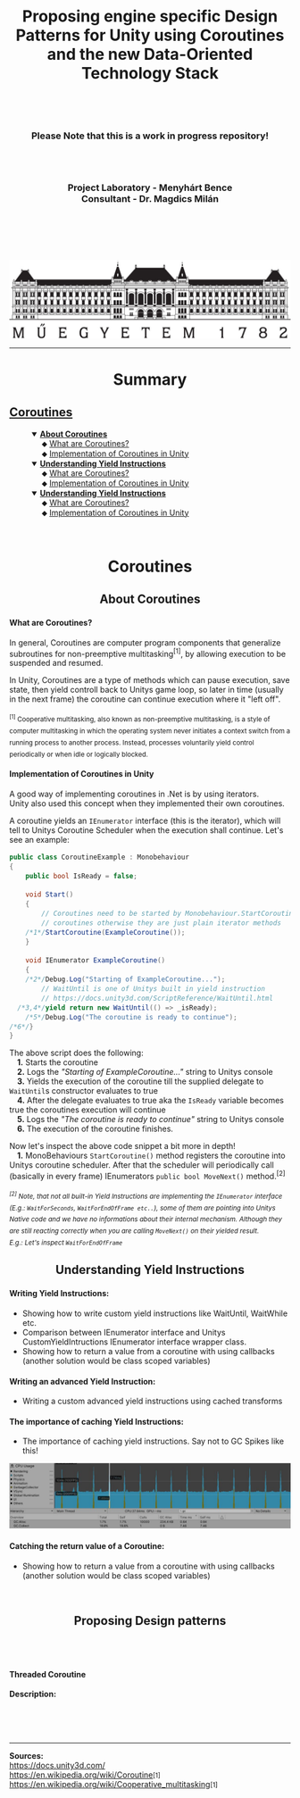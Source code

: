 # <p align="center">Proposing engine specific Design Patterns for Unity using Coroutines and the new Data-Oriented Technology Stack</p>

<br>
<br>

### <p align="center">Please Note that this is a work in progress repository!</p>

<br>
<br>

### <div align="center"><span>Project Laboratory - Menyhárt Bence<span><br><span>Consultant - Dr. Magdics Milán<span></div>

<br>
<br>
<br>
<br>

![BME logo](imgs/BME_logo.jpg?raw=true "BME logo")


---

# <p align="center">Summary</p>

<h2><a href="#coroutines-1">Coroutines</a></h2>
<dl>
    <dd>
        <details open>
            <summary><a href="#about-coroutines"><b>About Coroutines</b></a><summary>
            &emsp; ⬥ <a href="#what-are-coroutines">What are Coroutines?</a><br>
            &emsp; ⬥ <a href="#implementation-of-coroutines-in-unity">Implementation of Coroutines in Unity</a>
        </details>
        <details open>
            <summary><a href="#understanding-yield-instructions"><b>Understanding Yield Instructions</b></a></summary>
            &emsp; ⬥ <a href="#what-are-coroutines">What are Coroutines?</a><br>
            &emsp; ⬥ <a href="#implementation-of-coroutines-in-unity">Implementation of Coroutines in Unity</a>
        </details>
        <details open>
            <summary><a href="#understanding-yield-instructions"><b>Understanding Yield Instructions</b></a></summary>
            &emsp; ⬥ <a href="#what-are-coroutines">What are Coroutines?</a><br>
            &emsp; ⬥ <a href="#implementation-of-coroutines-in-unity">Implementation of Coroutines in Unity</a>
        </details>
    </dd>
</dl>

<br>

# <p align="center">Coroutines</p>

## <p align="center">About Coroutines</p>

#### What are Coroutines?<br>
In general, Coroutines are computer program components that generalize subroutines for non-preemptive  multitasking<sup>[1]</sup>, by allowing execution to be suspended and resumed.<br>

In Unity, Coroutines are a type of methods which can pause execution, save state, then yield controll back to Unitys game loop, so later in time (usually in the next frame) the coroutine can continue execution where it "left off".<br>

<sub><sup>[1]</sup> Cooperative multitasking, also known as non-preemptive multitasking, is a style of computer multitasking in which the operating system never initiates a context switch from a running process to another process. Instead, processes voluntarily yield control periodically or when idle or logically blocked.</sub>

#### Implementation of Coroutines in Unity<br>
A good way of implementing coroutines in .Net is by using iterators.<br>
Unity also used this concept when they implemented their own coroutines.<br>

A coroutine yields an `IEnumerator` interface (this is the iterator), which will tell to Unitys Coroutine Scheduler when the execution shall continue.
Let's see an example:
````c#
public class CoroutineExample : Monobehaviour
{
    public bool IsReady = false;

    void Start()
    {
        // Coroutines need to be started by Monobehaviour.StartCoroutine() method in order to behave like
        // coroutines otherwise they are just plain iterator methods
    /*1*/StartCoroutine(ExampleCoroutine());
    }

    void IEnumerator ExampleCoroutine()
    {
    /*2*/Debug.Log("Starting of ExampleCoroutine...");
        // WaitUntil is one of Unitys built in yield instruction
        // https://docs.unity3d.com/ScriptReference/WaitUntil.html
  /*3,4*/yield return new WaitUntil(() => _isReady);
    /*5*/Debug.Log("The coroutine is ready to continue");
/*6*/}
}
````
The above script does the following:<br>
&emsp;**1.** Starts the coroutine<br>
&emsp;**2.** Logs the <i>"Starting of ExampleCoroutine..."</i> string to Unitys console<br>
&emsp;**3.** Yields the execution of the coroutine till the supplied delegate to `WaitUntil`s constructor evaluates to true<br>
&emsp;**4.** After the delegate evaluates to true aka the `IsReady` variable becomes true the coroutines execution will continue<br>
&emsp;**5.** Logs the <i>"The coroutine is ready to continue"</i> string to Unitys console<br>
&emsp;**6.** The execution of the coroutine finishes.<br>

Now let's inspect the above code snippet a bit more in depth!<br>
&emsp;**1.** MonoBehaviours `StartCoroutine()` method registers the coroutine into Unitys coroutine scheduler. After that the scheduler will periodically call (basically in every frame) IEnumerators `public bool MoveNext()` method.<sup>[2]</sup><br>


<i><sub><sup>[2]</sup> Note, that not all built-in Yield Instructions are implementing the `IEnumerator` interface (E.g.: `WaitForSeconds`, `WaitForEndOfFrame etc..`), some of them are pointing into Unitys Native code and we have no informations about their internal mechanism. Although they are still reacting correctly when you are calling `MoveNext()` on their yielded result.<br>
E.g.: Let's inspect `WaitForEndOfFrame`</sub></i>


## <p align="center">Understanding Yield Instructions</p>

#### Writing Yield Instructions:
- Showing how to write custom yield instructions like WaitUntil, WaitWhile etc.<br>
- Comparison between IEnumerator interface and Unitys CustomYieldIntructions IEnumerator interface wrapper class.<br>
- Showing how to return a value from a coroutine with using callbacks (another solution would be class scoped variables)

#### Writing an advanced Yield Instruction:
- Writing a custom advanced yield instructions using cached transforms

#### The importance of caching Yield Instructions:
- The importance of caching yield instructions. Say not to GC Spikes like this!<br>

![GC Spike](imgs/GC_spikes_from_uncached_yield_instructions.JPG?raw=true "GC Spike")


#### Catching the return value of a Coroutine:
- Showing how to return a value from a coroutine with using callbacks (another solution would be class scoped variables)

<br>

## <p align="center">Proposing Design patterns</p>
<br>
<br>

#### Threaded Coroutine

**Description:** 



<br>
<br>
<br>

---

**Sources:<br>**
https://docs.unity3d.com/<br>
https://en.wikipedia.org/wiki/Coroutine<small>[1]</small><br>
https://en.wikipedia.org/wiki/Cooperative_multitasking<small>[1]</small><br>

